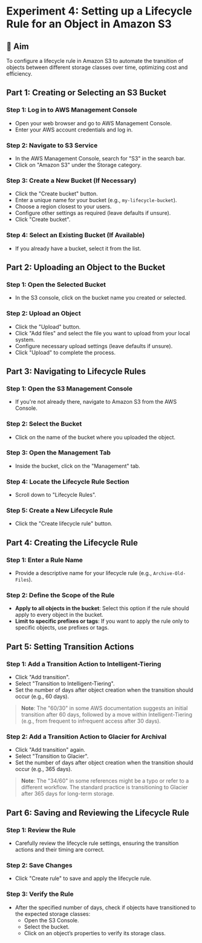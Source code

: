 # Experiment 4: Setting up a Lifecycle Rule for an Object in Amazon S3

## 🎯 Aim
To configure a lifecycle rule in Amazon S3 to automate the transition of objects between different storage classes over time, optimizing cost and efficiency.

## Part 1: Creating or Selecting an S3 Bucket
### Step 1: Log in to AWS Management Console
- Open your web browser and go to AWS Management Console.
- Enter your AWS account credentials and log in.

### Step 2: Navigate to S3 Service
- In the AWS Management Console, search for "S3" in the search bar.
- Click on "Amazon S3" under the Storage category.

### Step 3: Create a New Bucket (If Necessary)
- Click the "Create bucket" button.
- Enter a unique name for your bucket (e.g., `my-lifecycle-bucket`).
- Choose a region closest to your users.
- Configure other settings as required (leave defaults if unsure).
- Click "Create bucket".

### Step 4: Select an Existing Bucket (If Available)
- If you already have a bucket, select it from the list.

## Part 2: Uploading an Object to the Bucket
### Step 1: Open the Selected Bucket
- In the S3 console, click on the bucket name you created or selected.

### Step 2: Upload an Object
- Click the "Upload" button.
- Click "Add files" and select the file you want to upload from your local system.
- Configure necessary upload settings (leave defaults if unsure).
- Click "Upload" to complete the process.

## Part 3: Navigating to Lifecycle Rules
### Step 1: Open the S3 Management Console
- If you're not already there, navigate to Amazon S3 from the AWS Console.

### Step 2: Select the Bucket
- Click on the name of the bucket where you uploaded the object.

### Step 3: Open the Management Tab
- Inside the bucket, click on the "Management" tab.

### Step 4: Locate the Lifecycle Rule Section
- Scroll down to "Lifecycle Rules".

### Step 5: Create a New Lifecycle Rule
- Click the "Create lifecycle rule" button.

## Part 4: Creating the Lifecycle Rule
### Step 1: Enter a Rule Name
- Provide a descriptive name for your lifecycle rule (e.g., `Archive-Old-Files`).

### Step 2: Define the Scope of the Rule
- **Apply to all objects in the bucket**: Select this option if the rule should apply to every object in the bucket.
- **Limit to specific prefixes or tags**: If you want to apply the rule only to specific objects, use prefixes or tags.

## Part 5: Setting Transition Actions
### Step 1: Add a Transition Action to Intelligent-Tiering
- Click "Add transition".
- Select "Transition to Intelligent-Tiering".
- Set the number of days after object creation when the transition should occur (e.g., 60 days).

> **Note**: The "60/30" in some AWS documentation suggests an initial transition after 60 days, followed by a move within Intelligent-Tiering (e.g., from frequent to infrequent access after 30 days).

### Step 2: Add a Transition Action to Glacier for Archival
- Click "Add transition" again.
- Select "Transition to Glacier".
- Set the number of days after object creation when the transition should occur (e.g., 365 days).

> **Note**: The "34/60" in some references might be a typo or refer to a different workflow. The standard practice is transitioning to Glacier after 365 days for long-term storage.

## Part 6: Saving and Reviewing the Lifecycle Rule
### Step 1: Review the Rule
- Carefully review the lifecycle rule settings, ensuring the transition actions and their timing are correct.

### Step 2: Save Changes
- Click "Create rule" to save and apply the lifecycle rule.

### Step 3: Verify the Rule
- After the specified number of days, check if objects have transitioned to the expected storage classes:
  - Open the S3 Console.
  - Select the bucket.
  - Click on an object’s properties to verify its storage class.
